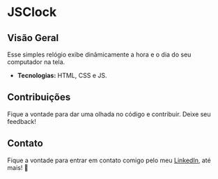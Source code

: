 # JSClock

## Visão Geral

Esse simples relógio exibe dinâmicamente a hora e o dia do seu computador na tela.

- **Tecnologias:** HTML, CSS e JS.

## Contribuições

Fique a vontade para dar uma olhada no código e contribuir. Deixe seu feedback!

## Contato

Fique a vontade para entrar em contato comigo pelo meu <a href="https://www.linkedin.com/in/cmiguelwm/" target="_blank">LinkedIn</a>, até mais! 👋
